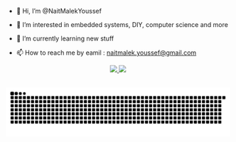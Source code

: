 - 👋 Hi, I’m @NaitMalekYoussef
- 👀 I’m interested in embedded systems, DIY, computer science and more
- 🌱 I’m currently learning new stuff

- 📫 How to reach me by eamil : naitmalek.youssef@gmail.com

<div align="center">
  <a href="https://github.com/NaitMalekYoussef">
  <img height="180em" src="https://github-readme-stats.vercel.app/api?username=NaitMalekYoussef&show_icons=true&theme=dracula&include_all_commits=true&count_private=true"/>
  <img height="180em" src="https://github-readme-stats.vercel.app/api/top-langs/?username=NaitMalekYoussef&layout=compact&langs_count=7&theme=dracula"/>
</div>
<div style="display: inline_block"><br>
</div>
<div> 
  
  ![Snake animation](https://github.com/NaitMalekYoussef/NaitMalekYoussef/blob/output/github-contribution-grid-snake.svg)
</div>

<!---
NaitMalekYoussef/NaitMalekYoussef is a ✨ special ✨ repository because its `README.md` (this file) appears on your GitHub profile.
You can click the Preview link to take a look at your changes.
--->
